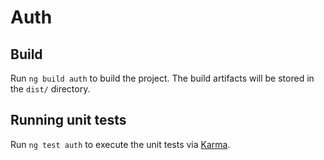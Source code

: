# Auth

## Build

Run `ng build auth` to build the project. The build artifacts will be stored in the `dist/` directory.

## Running unit tests

Run `ng test auth` to execute the unit tests via [Karma](https://karma-runner.github.io).